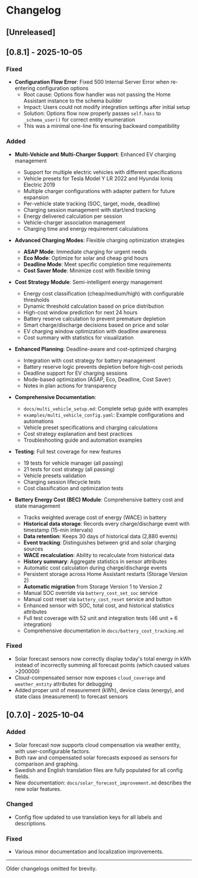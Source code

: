 # Changelog

## [Unreleased]

## [0.8.1] - 2025-10-05
### Fixed
- **Configuration Flow Error**: Fixed 500 Internal Server Error when re-entering configuration options
  - Root cause: Options flow handler was not passing the Home Assistant instance to the schema builder
  - Impact: Users could not modify integration settings after initial setup
  - Solution: Options flow now properly passes `self.hass` to `_schema_user()` for correct entity enumeration
  - This was a minimal one-line fix ensuring backward compatibility
### Added
- **Multi-Vehicle and Multi-Charger Support**: Enhanced EV charging management
  - Support for multiple electric vehicles with different specifications
  - Vehicle presets for Tesla Model Y LR 2022 and Hyundai Ioniq Electric 2019
  - Multiple charger configurations with adapter pattern for future expansion
  - Per-vehicle state tracking (SOC, target, mode, deadline)
  - Charging session management with start/end tracking
  - Energy delivered calculation per session
  - Vehicle-charger association management
  - Charging time and energy requirement calculations

- **Advanced Charging Modes**: Flexible charging optimization strategies
  - **ASAP Mode**: Immediate charging for urgent needs
  - **Eco Mode**: Optimize for solar and cheap grid hours
  - **Deadline Mode**: Meet specific completion time requirements
  - **Cost Saver Mode**: Minimize cost with flexible timing

- **Cost Strategy Module**: Semi-intelligent energy management
  - Energy cost classification (cheap/medium/high) with configurable thresholds
  - Dynamic threshold calculation based on price distribution
  - High-cost window prediction for next 24 hours
  - Battery reserve calculation to prevent premature depletion
  - Smart charge/discharge decisions based on price and solar
  - EV charging window optimization with deadline awareness
  - Cost summary with statistics for visualization

- **Enhanced Planning**: Deadline-aware and cost-optimized charging
  - Integration with cost strategy for battery management
  - Battery reserve logic prevents depletion before high-cost periods
  - Deadline support for EV charging sessions
  - Mode-based optimization (ASAP, Eco, Deadline, Cost Saver)
  - Notes in plan actions for transparency

- **Comprehensive Documentation**:
  - `docs/multi_vehicle_setup.md`: Complete setup guide with examples
  - `examples/multi_vehicle_config.yaml`: Example configurations and automations
  - Vehicle preset specifications and charging calculations
  - Cost strategy explanation and best practices
  - Troubleshooting guide and automation examples

- **Testing**: Full test coverage for new features
  - 19 tests for vehicle manager (all passing)
  - 21 tests for cost strategy (all passing)
  - Vehicle presets validation
  - Charging session lifecycle tests
  - Cost classification and optimization tests

- **Battery Energy Cost (BEC) Module**: Comprehensive battery cost and state management
  - Tracks weighted average cost of energy (WACE) in battery
  - **Historical data storage**: Records every charge/discharge event with timestamp (15-min intervals)
  - **Data retention**: Keeps 30 days of historical data (2,880 events)
  - **Event tracking**: Distinguishes between grid and solar charging sources
  - **WACE recalculation**: Ability to recalculate from historical data
  - **History summary**: Aggregate statistics in sensor attributes
  - Automatic cost calculation during charge/discharge events
  - Persistent storage across Home Assistant restarts (Storage Version 2)
  - **Automatic migration** from Storage Version 1 to Version 2
  - Manual SOC override via `battery_cost_set_soc` service
  - Manual cost reset via `battery_cost_reset` service and button
  - Enhanced sensor with SOC, total cost, and historical statistics attributes
  - Full test coverage with 52 unit and integration tests (46 unit + 6 integration)
  - Comprehensive documentation in `docs/battery_cost_tracking.md`

### Fixed
- Solar forecast sensors now correctly display today's total energy in kWh instead of incorrectly summing all forecast points (which caused values >200000)
- Cloud-compensated sensor now exposes `cloud_coverage` and `weather_entity` attributes for debugging
- Added proper unit of measurement (kWh), device class (energy), and state class (measurement) to forecast sensors

## [0.7.0] - 2025-10-04
### Added
- Solar forecast now supports cloud compensation via weather entity, with user-configurable factors.
- Both raw and compensated solar forecasts exposed as sensors for comparison and graphing.
- Swedish and English translation files are fully populated for all config fields.
- New documentation: `docs/solar_forecast_improvement.md` describes the new solar features.

### Changed
- Config flow updated to use translation keys for all labels and descriptions.

### Fixed
- Various minor documentation and localization improvements.

---

Older changelogs omitted for brevity.
